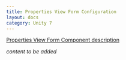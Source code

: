 ```yaml
---
title: Properties View Form Configuration
layout: docs
category: Unity 7
---
```

[Properties View Form Component description](../components/properties-view-form.md)

*content to be added*
